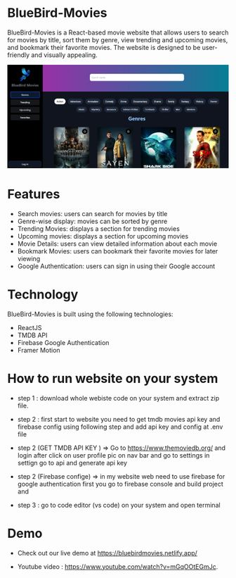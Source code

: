# BlueBird-Movies
BlueBird-Movies is a React-based movie website that allows users to search for movies by title, sort them by genre, view trending and upcoming movies, and bookmark their favorite movies. The website is designed to be user-friendly and visually appealing.

[![background](./readme/bg.png)]()

# Features 

- Search movies: users can search for movies by title
- Genre-wise display: movies can be sorted by genre
- Trending Movies: displays a section for trending movies
- Upcoming movies: displays a section for upcoming movies
- Movie Details: users can view detailed information about each movie
- Bookmark Movies: users can bookmark their favorite movies for later viewing
- Google Authentication: users can sign in using their Google account

# Technology

BlueBird-Movies is built using the following technologies:

- ReactJS
- TMDB API
- Firebase Google Authentication
- Framer Motion

# How to run website on your system

- step 1 : download whole webiste code on your system and extract zip file.

- step 2 : first start to website you need to get tmdb movies api key and firebase config using following step and add api key and config at .env file
- step 2 (GET TMDB API KEY ) => Go to https://www.themoviedb.org/ and login after click on user profile pic on nav bar and go to settings in settign go to api and generate api key
- step 2 (Firebase confige) => in my website web need to use firebase for google authentication first you go to firebase console and build project and

- step 3 : go to code editor (vs code) on your system and open terminal 

# Demo 

- Check out our live demo at https://bluebirdmovies.netlify.app/ 
 
- Youtube video : https://www.youtube.com/watch?v=mGqOOtEGmJc.
